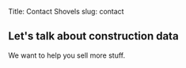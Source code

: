 Title: Contact Shovels
slug: contact

<div class="mx-auto max-w-4xl px-6 py-12 sm:py-16 lg:py-20 lg:px-8">
  <h2 class="text-5xl tracking-tight text-emerald-800">Let's talk about construction data</h2>
  <p class="mt-2 text-lg leading-8 text-gray-600">We want to help you sell more stuff.</p>
  <div class="mt-16">
    <div class="pipedriveWebForms" data-pd-webforms="https://webforms.pipedrive.com/f/6iG5Fzb72reegBIULPj5OW5taQgAYf5URoHPps2FhLAWu0y2tDs12ZIj2tPZVmZKrp"><script src="https://webforms.pipedrive.com/f/loader"></script></div>
  </div>
</div>
